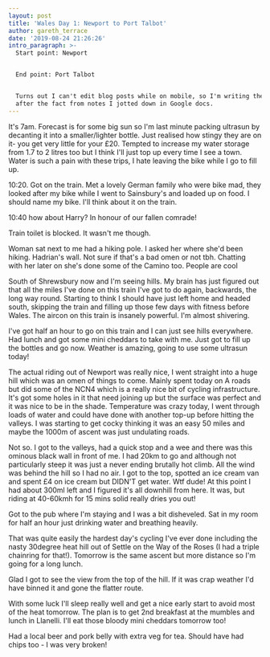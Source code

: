 ```yaml
---
layout: post
title: 'Wales Day 1: Newport to Port Talbot'
author: gareth_terrace
date: '2019-08-24 21:26:26'
intro_paragraph: >-
  Start point: Newport


  End point: Port Talbot


  Turns out I can't edit blog posts while on mobile, so I'm writing these up
  after the fact from notes I jotted down in Google docs.
---
```

It's 7am. Forecast is for some big sun so I'm last minute packing ultrasun by decanting it into a smaller/lighter bottle.  Just realised how stingy they are on it- you get very little for your £20. Tempted to increase my water storage from 1.7 to 2 litres too but I think I'll just top up every time I see a town. Water is such a pain with these trips, I hate leaving the bike while I go to fill up.

10:20. Got on the train. Met a lovely German family who were bike mad, they looked after my bike while I went to Sainsbury's and loaded up on food. I should name my bike. I'll think about it on the train.

10:40 how about Harry? In honour of our fallen comrade!

Train toilet is blocked. It wasn't me though.

Woman sat next to me had a hiking pole. I asked her where she'd been hiking. Hadrian's wall. Not sure if that's a bad omen or not tbh. Chatting with her later on she's done some of the Camino too. People are cool

South of Shrewsbury now and I'm seeing hills. My brain has just figured out that all the miles I've done on this train I've got to do again, backwards, the long way round. Starting to think I should have just left home and headed south, skipping the train and filling up those few days with fitness before Wales.  The aircon on this train is insanely powerful. I'm almost shivering.

I've got half an hour to go on this train and I can just see hills everywhere. Had lunch and got some mini cheddars to take with me. Just got to fill up the bottles and go now. Weather is amazing, going to use some ultrasun today!



The actual riding out of Newport was really nice, I went straight into a huge hill which was an omen of things to come. Mainly spent today on A roads but did some of the NCN4 which is a really nice bit of cycling infrastructure. It's got some holes in it that need joining up but the surface was perfect and it was nice to be in the shade. Temperature was crazy today, I went through loads of water and could have done with another top-up before hitting the valleys. I was starting to get cocky thinking it was an easy 50 miles and maybe the 1000m of ascent was just undulating roads.

Not so. I got to the valleys, had a quick stop and a wee and there was this ominous black wall in front of me. I had 20km to go and although not particularly steep it was just a never ending brutally hot climb.  All the wind was behind the hill so I had no air. I got to the top, spotted an ice cream van and spent £4 on ice cream but DIDN'T get water. Wtf dude! At this point I had about 300ml left and I figured it's all downhill from here. It was, but riding at 40-60kmh for 15 mins solid really dries you out!

Got to the pub where I'm staying and I was a bit disheveled. Sat in my room for half an hour just drinking water and breathing heavily.

That was quite easily the hardest day's cycling I've ever done including the nasty 30degree heat hill out of Settle on the Way of the Roses (I had a triple chainring for that!). Tomorrow is the same ascent but more distance so I'm going for a long lunch. 

Glad I got to see the view from the top of the hill. If it was crap weather I'd have binned it and gone the flatter route. 

With some luck I'll sleep really well and get a nice early start to avoid most of the heat tomorrow. The plan is to get 2nd breakfast at the mumbles and lunch in Llanelli. I'll eat those bloody mini cheddars tomorrow too!

Had a local beer and pork belly with extra veg for tea. Should have had chips too - I was very broken!
